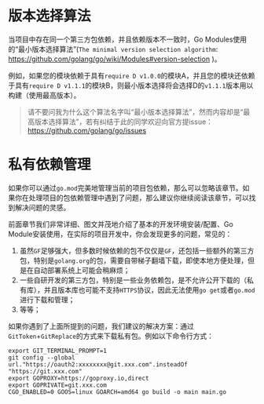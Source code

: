 
# 版本选择算法

当项目中存在同一个第三方包依赖，并且依赖版本不一致时，Go Modules使用的“最小版本选择算法”(`The minimal version selection algorithm`: https://github.com/golang/go/wiki/Modules#version-selection )。

例如，如果您的模块依赖于具有`require D v1.0.0`的模块A，并且您的模块还依赖于具有`require D v1.1.1`的模块B，则最小版本选择将会选择D的`v1.1.1`版本用以构建（使用最高版本）。

> 请不要问我为什么这个算法名字叫“最小版本选择算法”，然而内容却是“最高版本选择算法”，若有纠结于此的同学欢迎向官方提issue：https://github.com/golang/go/issues

# 私有依赖管理

如果你可以通过`go.mod`完美地管理当前的项目包依赖，那么可以忽略该章节。如果你在处理项目的包依赖管理中遇到了问题，那么建议你继续阅读该章节，可以找到解决问题的灵感。

前面章节我们非常详细、图文并茂地介绍了基本的开发环境安装/配置、Go Module安装使用，在实际的项目开发中，你会发现更多的问题，常见的：
1. 虽然`GF`足够强大，但多数时候依赖的包不仅仅是`GF`，还包括一些额外的第三方包，特别是`golang.org`的包，需要自带梯子翻墙下载，即使本地方便处理，但是在自动部署系统上可能会稍麻烦；
1. 一些自研开发的第三方包，特别是一些业务依赖包，是不允许公开下载的（私有库），并且版本库也可能不支持`HTTPS`协议，因此无法使用`go get`或者`go.mod`进行下载和管理；
1. 等等；

如果你遇到了上面所提到的问题，我们建议的解决方案：通过`GitToken`+`GitReplace`的方式来下载私有包。例如以下命令行方式：
```shell
export GIT_TERMINAL_PROMPT=1
git config --global url."https://oauth2:xxxxxxxx@git.xxx.com".insteadOf "https://git.xxx.com"
export GOPROXY=https://goproxy.io,direct
export GOPRIVATE=git.xxx.com
CGO_ENABLED=0 GOOS=linux GOARCH=amd64 go build -o main main.go
```